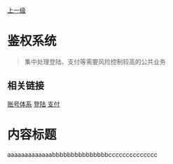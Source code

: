 [上一级](../)

# 鉴权系统
> 集中处理登陆、支付等需要风险控制较高的公共业务
## 相关链接
[账号体系](/solution) [登陆](/frontend/layerBusiness/systemBusiness/libraryPublic/function/login) [支付](/frontend/layerBusiness/systemBusiness/libraryPublic/function/payment) 



# 内容标题
aaaaaaaaaaaaabbbbbbbbbbbbbbbcccccccccccccc

<img :src="$withBase('images/logo.png')">
